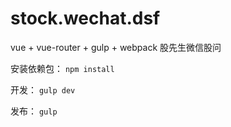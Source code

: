 # stock.wechat.dsf
vue + vue-router + gulp + webpack 股先生微信股问

安装依赖包：
`npm install`

开发：
`gulp dev`

发布：
`gulp`
